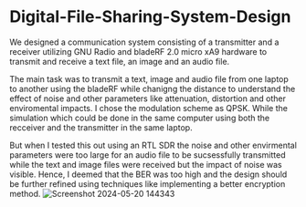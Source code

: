 # Digital-File-Sharing-System-Design
We designed a communication system consisting of a transmitter and a receiver utilizing GNU Radio  and bladeRF 2.0 micro xA9 hardware to transmit and receive a text file, an image and an audio file.

The main task was to transmit a text, image and audio file from one laptop to another using the bladeRF while chanigng the distance to understand the effect of noise and other parameters like attenuation, distortion and other enviromental impacts. I chose the modulation scheme as QPSK. While the simulation which could be done in the same computer using both the recceiver and the transmitter in the same laptop. 

But when I tested this out using an RTL SDR the noise and other envirmental parameters were too large for an audio file to be sucsessfully transmitted while the text and image files were received but the impact of noise was visible.  Hence, I deemed that the BER was too high and the design should be further refined using techniques like implementing a better encryption method.
![Screenshot 2024-05-20 144343](https://github.com/javin-5/Digital-File-Sharing-System-Design/assets/121782593/4cc5fd76-5ac4-4e34-be61-1cc7e79985a2)
